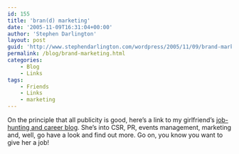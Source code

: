 ```yaml
---
id: 155
title: 'bran(d) marketing'
date: '2005-11-09T16:31:04+00:00'
author: 'Stephen Darlington'
layout: post
guid: 'http://www.stephendarlington.com/wordpress/2005/11/09/brand-marketing/'
permalink: /blog/brand-marketing.html
categories:
    - Blog
    - Links
tags:
    - Friends
    - Links
    - marketing
---
```


On the principle that all publicity is good, here’s a link to my girlfriend’s [job-hunting and career blog](http://brancasspro.typepad.com/brancasspro/). She’s into CSR, PR, events management, marketing and, well, go have a look and find out more. Go on, you know you want to give her a job!